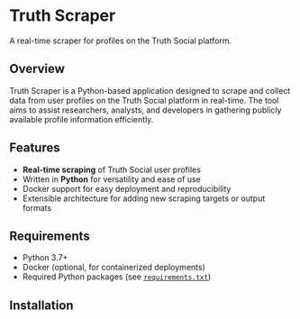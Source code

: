 # Truth Scraper

A real-time scraper for profiles on the Truth Social platform.

## Overview

Truth Scraper is a Python-based application designed to scrape and collect data from user profiles on the Truth Social platform in real-time. The tool aims to assist researchers, analysts, and developers in gathering publicly available profile information efficiently.

## Features

- **Real-time scraping** of Truth Social user profiles
- Written in **Python** for versatility and ease of use
- Docker support for easy deployment and reproducibility
- Extensible architecture for adding new scraping targets or output formats

## Requirements

- Python 3.7+
- Docker (optional, for containerized deployments)
- Required Python packages (see [`requirements.txt`](requirements.txt))

## Installation

